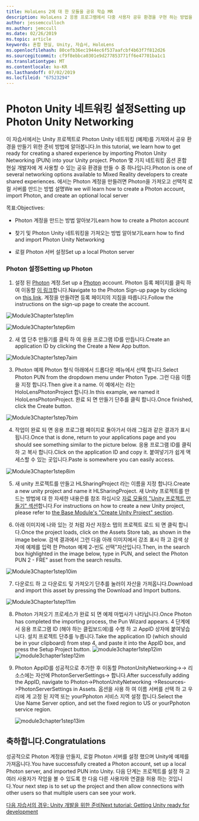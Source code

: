 ```yaml
---
title: HoloLens 2에 대 한 모듈을 공유 학습 MR
description: HoloLens 2 응용 프로그램에서 다중 사용자 공유 환경을 구현 하는 방법을 알아보려면이 과정을 완료 합니다.
author: jessemcculloch
ms.author: jemccull
ms.date: 02/26/2019
ms.topic: article
keywords: 혼합 현실, Unity, 자습서, HoloLens
ms.openlocfilehash: 80cefb36ec1944ec6f537aafcbf4b63f7f812d26
ms.sourcegitcommit: cf9f8ebbca0301e9d277853771ff6e47701ba1c1
ms.translationtype: MT
ms.contentlocale: ko-KR
ms.lasthandoff: 07/02/2019
ms.locfileid: "67523294"
---
```

#  <a name="setting-up-photon-unity-networking"></a><span data-ttu-id="99555-104">Photon Unity 네트워킹 설정</span><span class="sxs-lookup"><span data-stu-id="99555-104">Setting up Photon Unity Networking</span></span>

<span data-ttu-id="99555-105">이 자습서에서는 Unity 프로젝트로 Photon Unity 네트워킹 (예제)를 가져와서 공유 환경을 만들기 위한 준비 방법에 알아봅니다.</span><span class="sxs-lookup"><span data-stu-id="99555-105">In this tutorial, we learn how to get ready for creating a shared experience by importing Photon Unity Networking (PUN) into your Unity project.</span></span> <span data-ttu-id="99555-106">Photon 몇 가지 네트워킹 옵션 혼합 현실 개발자에 게 사용할 수 있는 공유 환경을 만들 수 중 하나입니다.</span><span class="sxs-lookup"><span data-stu-id="99555-106">Photon is one of several networking options available to Mixed Reality developers to create shared experiences.</span></span> <span data-ttu-id="99555-107">에서는 Photon 계정을 만들려면 Photon을 가져오고 선택적 로컬 서버를 만드는 방법 설명</span><span class="sxs-lookup"><span data-stu-id="99555-107">We we will learn how to create a Photon account, import Photon, and create an optional local server</span></span>

<span data-ttu-id="99555-108">목표:</span><span class="sxs-lookup"><span data-stu-id="99555-108">Objectives:</span></span>

* <span data-ttu-id="99555-109">Photon 계정을 만드는 방법 알아보기</span><span class="sxs-lookup"><span data-stu-id="99555-109">Learn how to create a Photon account</span></span>

* <span data-ttu-id="99555-110">찾기 및 Photon Unity 네트워킹을 가져오는 방법 알아보기</span><span class="sxs-lookup"><span data-stu-id="99555-110">Learn how to find and import Photon Unity Networking</span></span>

* <span data-ttu-id="99555-111">로컬 Photon 서버 설정</span><span class="sxs-lookup"><span data-stu-id="99555-111">Set up a local Photon server</span></span>

  

### <a name="setting-up-photon"></a><span data-ttu-id="99555-112">Photon 설정</span><span class="sxs-lookup"><span data-stu-id="99555-112">Setting up Photon</span></span>

1. <span data-ttu-id="99555-113">설정 된 [Photon](https://dashboard.photonengine.com/en-US/Account/SignUp) 계정.</span><span class="sxs-lookup"><span data-stu-id="99555-113">Set up a [Photon](https://dashboard.photonengine.com/en-US/Account/SignUp) account.</span></span> <span data-ttu-id="99555-114">Photon 등록 페이지를 클릭 하 여 이동할 [이 링크](https://dashboard.photonengine.com/en-US/Account/SignUp)합니다.</span><span class="sxs-lookup"><span data-stu-id="99555-114">Navigate to the Photon Sign-up page by clicking on [this link](https://dashboard.photonengine.com/en-US/Account/SignUp).</span></span> <span data-ttu-id="99555-115">계정을 만들려면 등록 페이지의 지침을 따릅니다.</span><span class="sxs-lookup"><span data-stu-id="99555-115">Follow the instructions on the sign-up page to create the account.</span></span> 
   

![Module3Chapter1step1im](images/module3chapter1step1im.PNG)



![Module3Chapter1step6im](images/module3chapter1step6im.PNG)

2. <span data-ttu-id="99555-118">새 앱 단추 만들기를 클릭 하 여 응용 프로그램 ID를 만듭니다.</span><span class="sxs-lookup"><span data-stu-id="99555-118">Create an application ID by clicking the Create a New App button.</span></span>

![Module3Chapter1step7aim](images/module3chapter1step7aim.PNG)

3. <span data-ttu-id="99555-120">Photon 예제 Photon 형식 아래에서 드롭다운 메뉴에서 선택 합니다.</span><span class="sxs-lookup"><span data-stu-id="99555-120">Select Photon PUN from the dropdown menu under Photon Type.</span></span> <span data-ttu-id="99555-121">그런 다음 이름을 지정 합니다.</span><span class="sxs-lookup"><span data-stu-id="99555-121">Then give it a name.</span></span> <span data-ttu-id="99555-122">이 예에서는 라는 HoloLensPhotonProject 합니다.</span><span class="sxs-lookup"><span data-stu-id="99555-122">In this example, we named it HoloLensPhotonProject.</span></span> <span data-ttu-id="99555-123">완료 되 면 만들기 단추를 클릭 합니다.</span><span class="sxs-lookup"><span data-stu-id="99555-123">Once finished, click the Create button.</span></span>

![Module3Chapter1step7bim](images/module3chapter1step7bim.PNG)

4. <span data-ttu-id="99555-125">작업이 완료 되 면 응용 프로그램 페이지로 돌아가서 아래 그림과 같은 결과가 표시 됩니다.</span><span class="sxs-lookup"><span data-stu-id="99555-125">Once that is done, return to your applications page and you should see something similar to the picture below.</span></span> <span data-ttu-id="99555-126">응용 프로그램 ID를 클릭 하 고 복사 합니다.</span><span class="sxs-lookup"><span data-stu-id="99555-126">Click on the application ID and copy it.</span></span> <span data-ttu-id="99555-127">붙여넣기가 쉽게 액세스할 수 있는 곳입니다.</span><span class="sxs-lookup"><span data-stu-id="99555-127">Paste is somewhere you can easily access.</span></span>  

![Module3Chapter1step8im](images/module3chapter1step8im.PNG)

5. <span data-ttu-id="99555-129">새 unity 프로젝트를 만들고 HLSharingProject 라는 이름을 지정 합니다.</span><span class="sxs-lookup"><span data-stu-id="99555-129">Create a new unity project and name it HLSharingProject.</span></span> <span data-ttu-id="99555-130">새 Unity 프로젝트를 만드는 방법에 대 한 자세한 내용은를 참조 하십시오 [자료 모듈의 "Unity 프로젝트 만들기" 섹션](https://docs.microsoft.com/en-us/windows/mixed-reality/mrlearning-base-ch1#create-new-unity-project)합니다.</span><span class="sxs-lookup"><span data-stu-id="99555-130">For instructions on how to create a new Unity project, please refer to [the Base Module's "Create Unity Project" section](https://docs.microsoft.com/en-us/windows/mixed-reality/mrlearning-base-ch1#create-new-unity-project).</span></span> 

6. <span data-ttu-id="99555-131">아래 이미지에 나와 있는 것 처럼 자산 저장소 탭의 프로젝트 로드 되 면 클릭 합니다.</span><span class="sxs-lookup"><span data-stu-id="99555-131">Once the project loads, click on the Assets Store tab, as shown in the image below.</span></span> <span data-ttu-id="99555-132">검색 결과에서 그런 다음 아래 이미지에서 강조 표시 하 고 검색 상자에 예제를 입력 한 Photon 예제 2-빈도 선택"자산입니다.</span><span class="sxs-lookup"><span data-stu-id="99555-132">Then, in the search box highlighted in the image below, type in PUN, and select the Photon PUN 2 - FRE" asset from the search results.</span></span> 

![Module3Chapter1step10im](images/module3chapter1step10im.PNG)

7. <span data-ttu-id="99555-134">다운로드 하 고 다운로드 및 가져오기 단추를 눌러이 자산을 가져옵니다.</span><span class="sxs-lookup"><span data-stu-id="99555-134">Download and import this asset by pressing the Download and Import buttons.</span></span>

![Module3Chapter1step11im](images/module3chapter1step11im.PNG)

8. <span data-ttu-id="99555-136">Photon 가져오기 프로세스가 완료 되 면 예제 마법사가 나타납니다.</span><span class="sxs-lookup"><span data-stu-id="99555-136">Once Photon has completed the importing process, the Pun Wizard appears.</span></span> <span data-ttu-id="99555-137">4 단계에서 응용 프로그램 ID (해야 하는 클립보드에)를 수행 하 고 AppID 상자에 붙여넣습니다. 설치 프로젝트 단추를 누릅니다.</span><span class="sxs-lookup"><span data-stu-id="99555-137">Take the application ID (which should be in your clipboard) from step 4, and paste it into the AppID box, and press the Setup Project button.</span></span> 
<span data-ttu-id="99555-138">![module3chapter1step12im](images/module3chapter1step12im.PNG)</span><span class="sxs-lookup"><span data-stu-id="99555-138">![module3chapter1step12im](images/module3chapter1step12im.PNG)</span></span>

9. <span data-ttu-id="99555-139">Photon AppID를 성공적으로 추가한 후 이동할 PhotonUnityNetworking->-> 리소스에는 자산에 PhotonServerSettings-> 합니다.</span><span class="sxs-lookup"><span data-stu-id="99555-139">After successfully adding the AppID, navigate to Photon->PhotonUnityNetworking ->Resources->PhotonServerSettings in Assets.</span></span> <span data-ttu-id="99555-140">옵션을 사용 하 여 이름 서버를 선택 하 고 우리에 게 고정 된 지역 또는 yourPphoton 서비스 지역 설정 합니다.</span><span class="sxs-lookup"><span data-stu-id="99555-140">Select the Use Name Server option, and set the fixed region to US or yourPphoton service region.</span></span>

   ![module3chapter1step13im](images/module3chapter1step13im.PNG)

## <a name="congratulations"></a><span data-ttu-id="99555-142">축하합니다.</span><span class="sxs-lookup"><span data-stu-id="99555-142">Congratulations</span></span>

<span data-ttu-id="99555-143">성공적으로 Photon 계정을 만들지, 로컬 Photon 서버를 설정 했으며 Unity에 예제를 가져옵니다.</span><span class="sxs-lookup"><span data-stu-id="99555-143">You have successfully created a Photon account, set up a local Photon server, and imported PUN into Unity.</span></span> <span data-ttu-id="99555-144">다음 단계는 프로젝트를 설정 하 고 여러 사용자가 작업을 볼 수 있도록 한 다음 다른 사용자와 연결을 허용 하는 것입니다.</span><span class="sxs-lookup"><span data-stu-id="99555-144">Your next step is to set up the project and then allow connections with other users so that multiple users can see your work.</span></span> 

<span data-ttu-id="99555-145">[다음 자습서의 경우: Unity 개발을 위한 준비](mrlearning-sharing(photon)-ch2.md)</span><span class="sxs-lookup"><span data-stu-id="99555-145">[Next tutorial: Getting Unity ready for development](mrlearning-sharing(photon)-ch2.md)</span></span>

